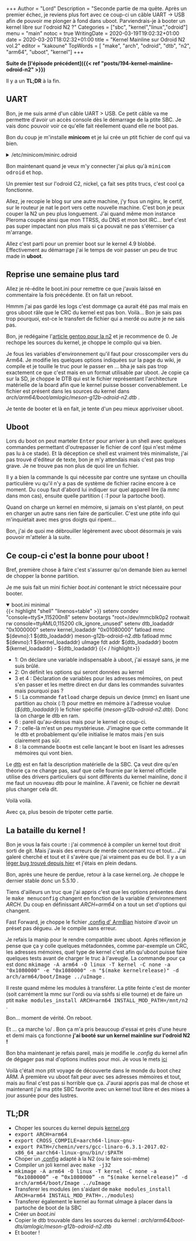 +++
Author = "Lord"
Description = "Seconde partie de ma quête. Après un premier échec, je reviens plus fort avec ce coup-ci un câble UART -> USB afin de pouvoir me plonger à fond dans uboot. Parviendrais-je à booter un kernel libre sur l'odroid N2 ?"
Categories = ["sbc", "kernel","linux","odroid"]
menu = "main"
notoc = true
WritingDate = 2020-03-19T19:02:32+01:00
date = 2020-03-20T18:02:32+01:00
title = "Kernel Mainline sur Odroid N2 vol.2"
editor = "kakoune"
TopWords = [ "make", "arch", "odroid", "dtb", "n2", "arm64", "uboot", "kernel"]
+++

**Suite de [l'épisode précédent]({{< ref "posts/194-kernel-mainline-odroid-n2" >}})**

Il y a un **TL;DR** à la fin.

## UART

Bon, je me suis armé d'un câble UART > USB.
Ce petit câble va me permettre d'avoir un accès console dès le démarrage de la ptite SBC.
Je vais donc pouvoir voir ce qu'elle fait réellement quand elle ne boot pas.

Bon du coup je m'installe **minicom** et je lui crée un ptit fichier de conf qui va bien.

<details><summary>/etc/minicom/minirc.odroid</summary>
{{< highlight "shell">}}
# Machine-generated file - use "minicom -s" to change parameters.
pu port             /dev/ttyUSB0
pu pprog9           /usr/bin/ascii-xfr -dsv
pu pname9           /YUNYNascii
pu downdir          /tmp/TTYUSB-Downloads
pu rtscts           No
pu xonxoff          Yes
{{< / highlight>}}
</details>

Bon maintenant quand je veux m'y connecter j'ai plus qu'à <kbd>minicom odroid</kbd> et hop.

Un premier test sur l'odroid C2, nickel, ça fait ses ptits trucs, c'est cool ça fonctionne.

Allez, je recopie le blog sur une autre machine, j'y fous un nginx, le certif, sur le routeur je nat le port vers cette nouvelle machine.
C'est bon je peux couper la N2 un peu plus longuement.
J'ai quand même mon instance Pleroma coupée ainsi que mon TTRSS, du DNS et mon bot IRC… bref c'est pas super impactant non plus mais si ça pouvait ne pas s'éterniser ça m'arrange.

Allez c'est parti pour un premier boot sur le kernel 4.9 blobbé.
Effectivement au démarrage j'ai le temps de voir passer un peu de truc made in **uboot**.

## Reprise une semaine plus tard

Allez je ré-édite le boot.ini pour remettre ce que j'avais laissé en commentaire la fois précédente.
Et on fait un reboot.

Hmmm j'ai pas gardé les logs c'est dommage ça aurait été pas mal mais en gros uboot râle que le CRC du kernel est pas bon.
Voilà…
Bon je sais pas trop pourquoi, est-ce le transfert de fichier qui a merdé ou autre je ne sais pas.

Bon, je redégaine l'[article gentoo pour la n2](https://wiki.gentoo.org/wiki/Odroid_N2) et je recommence de 0.
Je rechope les sources du kernel, je choppe le compilo qui va bien.

Je fous les variables d'environnement qu'il faut pour crosscompiler vers du Arm64.
Je modifie les quelques options indiquées sur la page du wiki, je compile et je touille le truc pour le passer en … bha je sais pas trop exactement ce que c'est mais en un format utilisable par uboot.
Je copie ça sur la SD, je choppe le DTB qui est le fichier représentant l'architecture matérielle de la board afin que le kernel puisse bosser convenablement.
Le fichier est présent dans les sources du kernel dans *arch/arm64/boot/amlogic/meson-g12b-odroid-n2.dtb* .

Je tente de booter et là en fait, je tente d'un peu mieux apprivoiser uboot.

## Uboot

Lors du boot on peut marteler <kbd>Enter</kbd> pour arriver à un shell avec quelques commandes permettant d'outrepasser le fichier de conf (qui n'est même pas lu à ce stade).
Et là déception ce shell est vraiment très minimaliste, j'ai pas trouvé d'éditeur de texte, bon je m'y attendais mais c'est pas trop grave.
Je ne trouve pas non plus de quoi lire un fichier.

Il y a bien la commande ls qui nécessite par contre une syntaxe un chouilla particulière vu qu'il n'y a pas de système de fichier racine encore à ce moment.
Du coup faut d'abord lui indiquer sur quel appareil lire (la *mmc* dans mon cas), ensuite quelle partition ( *:1* pour la partoche boot).

Quand on charge un kernel en mémoire, si jamais on s'est planté, on peut en charger un autre sans rien faire de particulier.
C'est une ptite info qui m'inquiétait avec mes gros doigts qui ripent…

Bon, j'ai de quoi me débrouiller légèrement avec uboot désormais je vais pouvoir m'atteler à la suite.

## Ce coup-ci c'est la bonne pour uboot !
Bref, première chose à faire c'est s'assurrer qu'on demande bien au kernel de chopper la bonne partition.

Je me suis fait un mini fichier *boot.ini* contenant le strict nécessaire pour booter.

<details open><summary>boot.ini minimal</summary>
{{< highlight "shell" "linenos=table" >}}
setenv condev "console=ttyS*,115200n8"
setenv bootargs "root=/dev/mmcblk0p2 rootwait rw console=ttyAML0,115200 clk_ignore_unused"
setenv dtb_loadaddr "0x1000000"
setenv kernel_loadaddr "0x01080000"
fatload mmc ${devno}:1 ${dtb_loadaddr} meson-g12b-odroid-n2.dtb
fatload mmc ${devno}:1 ${kernel_loadaddr} uImage
fdt addr ${dtb_loadaddr}
bootm ${kernel_loadaddr} - ${dtb_loadaddr}
{{< / highlight>}}
</details>

  - 1: On déclare une variable indispensable à uboot, j'ai essayé sans, je me suis brûlé.
  - 2: On définit les options qui seront données au kernel
  - 3 et 4 : Déclaration de variables pour les adresses mémoires, on peut s'en passer et les mettre direct en dur dans les commandes suivantes mais pourquoi pas ?
  - 5 : La commande <kbd>fatload</kbd> charge depuis un device (*mmc*) en lisant une partition au choix (*:1*) pour mettre en mémoire à l'adresse voulue (*${dtb_loadaddr}*) le fichier spécifié (*meson-g12b-odroid-n2.dtb*). Donc là on charge le dtb en ram.
  - 6 : pareil qu'au-dessus mais pour le kernel ce coup-ci.
  - 7 : celle-là m'est un peu mystérieuse. J'imagine que cette commande lit le dtb et probablement qu'elle initialise le matos mais j'en suis clairement pas sûr.
  - 8 : la commande <kbd>bootm</kbd> est celle lançant le boot en lisant les adresses mémoires qui vont bien.

Le <abbr title="device tree binary">dtb</abbr> est en fait la description matérielle de la SBC.
Ça veut dire qu'en théorie ça ne change pas, sauf que celle fournie par le kernel officielle utilise des drivers particuliers qui sont différents du kernel mainline, donc il me faut un nouveau dtb pour le mainline.
À l'avenir, ce fichier ne devrait plus changer cela dit.

Voilà voilà.

Avec ça, plus besoin de tripoter cette partie.

## La bataille du kernel !
Bon je vous la fais courte : j'ai commencé à compiler un kernel tout droit sorti de git.
Mais j'avais des erreurs de merde concernant rcu et tout…
J'ai galeré cherché et tout et il s'avère que j'ai vraiment pas eu de bol.
Il y a un [léger bug trouvé depuis hier](https://lkml.org/lkml/2020/3/19/1103) et j'étais en plein dedans.

Bon, après une heure de perdue, retour à la case kernel.org.
Je choppe le dernier stable donc un 5.5.10 .

Tiens d'ailleurs un truc que j'ai appris c'est que les options présentes dans le <kbd>make menuconfig</kbd> changent en fonction de la variable d'environnement *ARCH*.
Du coup en définissant *ARCH=arm64* on a tout un set d'options qui changent.

Fast Forward, je choppe le fichier [.config d' ArmBian](https://github.com/armbian/build/blob/master/config/kernel/linux-meson64-current.config) histoire d'avoir un préset pas dégueu.
Je le compile sans erreur.

Je refais la manip pour le rendre compatible avec uboot.
Après réflexion je pense que ça y colle quelques métadonnées, comme par-exemple un CRC, les adresses mémoires, quel type de kernel c'est afin qu'uboot puisse faire quelques tests avant de charger le truc à l'aveugle.
La commande pour ça est donc <kbd>mkimage -A arm64 -O linux -T kernel -C none -a "0x1080000" -e "0x1080000" -n "$(make kernelrelease)" -d arch/arm64/boot/Image ../uImage</kbd> .

Il reste quand même les modules à transférer.
La ptite feinte c'est de monter (soit carrément la mmc sur l'ordi ou via sshfs si elle tourne) et de faire un ptit <kbd>make modules_install ARCH=arm64 INSTALL_MOD_PATH=/mnt/n2</kbd> .

Bon… moment de vérité.
On reboot.

Et … ça marche \o/ .
Bon ça m'a pris beaucoup d'essai et près d'une heure et demi mais ça fonctionne **j'ai booté sur un kernel mainline sur l'odroid N2 !**

Bon bha maintenant je refais pareil, mais je modifie le *.config* du kernel afin de dégager pas mal d'options inutiles pour moi.
Je vous le mets [ici](config)

Voilà c'était mon ptit voyage de découverte dans le monde du boot chez ARM.
À première vu uboot fait peur avec ses adresses mémoires et tout, mais au final c'est pas si horrible que ça.
J'aurai appris pas mal de chose et maintenant j'ai ma ptite SBC favorite avec un kernel tout libre et des mises à jour assurée pour des lustres.

## TL;DR

  - Choper les sources du kernel depuis [kernel.org](https://kernel.org)
  - <kbd>export ARCH=arm64</kbd>
  - <kbd>export CROSS_COMPILE=aarch64-linux-gnu-</kbd>
  - <kbd>export PATH=/chemin/vers/gcc-linaro-6.3.1-2017.02-x86_64_aarch64-linux-gnu/bin/:$PATH</kbd>
  - Choper un [.config](config) adapté à la N2 (ou le faire soi-même)
  - Compiler un joli kernel avec <kbd>make -j32</kbd>
  - <kbd>mkimage -A arm64 -O linux -T kernel -C none -a “0x1080000” -e “0x1080000” -n “$(make kernelrelease)” -d arch/arm64/boot/Image ../uImage</kbd>
  - Transferer les modules (en s'aidant de <kbd>make modules_install ARCH=arm64 INSTALL_MOD_PATH=../modules</kbd>)
  - Transferer également le kernel au format uImage à placer dans la partoche de boot de la SBC
  - Créer un *boot.ini*
  - Copier le dtb trouvable dans les sources du kernel : *arch/arm64/boot-dts/amlogic/meson-g12b-odroid-n2.dtb*
  - Et booter !
  
